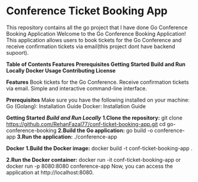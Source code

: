 # Conference Ticket Booking App
This  repository contains all the go project that I have done
 Go Conference Booking Application
Welcome to the Go Conference Booking Application! This application allows users to book tickets for the Go Conference and receive confirmation tickets via email(this project dont have backend supoort).

**Table of Contents
Features
Prerequisites
Getting Started
Build and Run Locally
Docker
Usage
Contributing
License**


**Features**
Book tickets for the Go Conference.
Receive confirmation tickets via email.
Simple and interactive command-line interface.

**Prerequisites**
Make sure you have the following installed on your machine:
Go (Golang): Installation Guide
Docker: Installation Guide

**Getting Started**
***Build and Run Locally***
**1.Clone the repository:** 
git clone https://github.com/RehanFazal77/conf-ticket-booking-app.git
cd go-conference-booking
**2.Build the Go application:**
go build -o conference-app
**3.Run the application:**
./conference-app

**Docker**
**1.Build the Docker image:**
docker build -t conf-ticket-booking-app .

**2.Run the Docker container:**
docker run -it conf-ticket-booking-app
or 
docker run -p 8080:8080 conference-app
Now, you can access the application at http://localhost:8080.
